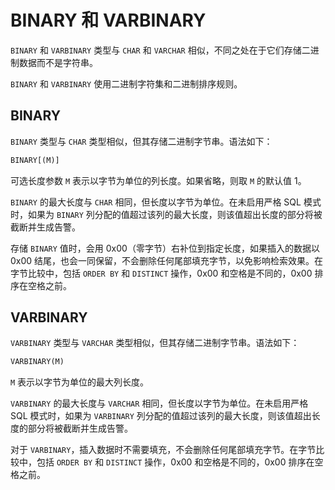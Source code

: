 # BINARY 和 VARBINARY

`BINARY` 和 `VARBINARY` 类型与 `CHAR` 和 `VARCHAR` 相似，不同之处在于它们存储二进制数据而不是字符串。

`BINARY` 和 `VARBINARY` 使用二进制字符集和二进制排序规则。

## BINARY

`BINARY` 类型与 `CHAR` 类型相似，但其存储二进制字节串。语法如下：

```sql
BINARY[(M)]
```

可选长度参数 `M` 表示以字节为单位的列长度。如果省略，则取 `M` 的默认值 1。

`BINARY` 的最大长度与 `CHAR` 相同，但长度以字节为单位。在未启用严格 SQL 模式时，如果为 `BINARY` 列分配的值超过该列的最大长度，则该值超出长度的部分将被截断并生成告警。

存储 `BINARY` 值时，会用 0x00（零字节）右补位到指定长度，如果插入的数据以 0x00 结尾，也会一同保留，不会删除任何尾部填充字节，以免影响检索效果。在字节比较中，包括 `ORDER BY` 和 `DISTINCT` 操作，0x00 和空格是不同的，0x00 排序在空格之前。

## VARBINARY

`VARBINARY` 类型与 `VARCHAR` 类型相似，但其存储二进制字节串。语法如下：

```sql
VARBINARY(M)
```

`M` 表示以字节为单位的最大列长度。

`VARBINARY` 的最大长度与 `VARCHAR` 相同，但长度以字节为单位。在未启用严格 SQL 模式时，如果为 `VARBINARY` 列分配的值超过该列的最大长度，则该值超出长度的部分将被截断并生成告警。

对于 `VARBINARY`，插入数据时不需要填充，不会删除任何尾部填充字节。在字节比较中，包括 `ORDER BY` 和 `DISTINCT` 操作，0x00 和空格是不同的，0x00 排序在空格之前。

